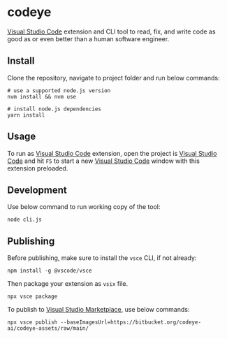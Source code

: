 # codeye

[Visual Studio Code](https://code.visualstudio.com) extension and CLI tool to read, fix, and write code as good as or even better than a human software engineer.

## Install

Clone the repository, navigate to project folder and run below commands:

```shell
# use a supported node.js version
nvm install && nvm use

# install node.js dependencies
yarn install
```

## Usage

To run as [Visual Studio Code](https://code.visualstudio.com) extension, open the project is [Visual Studio Code](https://code.visualstudio.com) and hit `F5` to start a new [Visual Studio Code](https://code.visualstudio.com) window with this extension preloaded.

## Development

Use below command to run working copy of the tool:

```shell
node cli.js
```

## Publishing

Before publishing, make sure to install the `vsce` CLI, if not already:

```shell
npm install -g @vscode/vsce
```

Then package your extension as `vsix` file.

```shell
npx vsce package
```

To publish to [Visual Studio Marketplace](https://marketplace.visualstudio.com/items?itemName=codeye.codeye), use below commands:

```shell
npx vsce publish --baseImagesUrl=https://bitbucket.org/codeye-ai/codeye-assets/raw/main/
```
